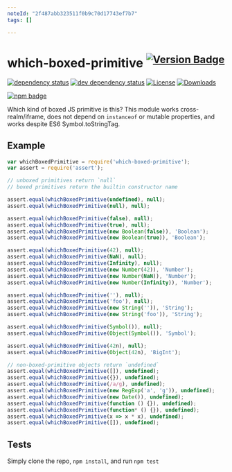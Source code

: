 ```yaml
---
noteId: "2f487abb323511f0b9c70d17743ef7b7"
tags: []

---
```


# which-boxed-primitive <sup>[![Version Badge][2]][1]</sup>

[![dependency status][5]][6]
[![dev dependency status][7]][8]
[![License][license-image]][license-url]
[![Downloads][downloads-image]][downloads-url]

[![npm badge][11]][1]

Which kind of boxed JS primitive is this? This module works cross-realm/iframe, does not depend on `instanceof` or mutable properties, and works despite ES6 Symbol.toStringTag.

## Example

```js
var whichBoxedPrimitive = require('which-boxed-primitive');
var assert = require('assert');

// unboxed primitives return `null`
// boxed primitives return the builtin constructor name

assert.equal(whichBoxedPrimitive(undefined), null);
assert.equal(whichBoxedPrimitive(null), null);

assert.equal(whichBoxedPrimitive(false), null);
assert.equal(whichBoxedPrimitive(true), null);
assert.equal(whichBoxedPrimitive(new Boolean(false)), 'Boolean');
assert.equal(whichBoxedPrimitive(new Boolean(true)), 'Boolean');

assert.equal(whichBoxedPrimitive(42), null);
assert.equal(whichBoxedPrimitive(NaN), null);
assert.equal(whichBoxedPrimitive(Infinity), null);
assert.equal(whichBoxedPrimitive(new Number(42)), 'Number');
assert.equal(whichBoxedPrimitive(new Number(NaN)), 'Number');
assert.equal(whichBoxedPrimitive(new Number(Infinity)), 'Number');

assert.equal(whichBoxedPrimitive(''), null);
assert.equal(whichBoxedPrimitive('foo'), null);
assert.equal(whichBoxedPrimitive(new String('')), 'String');
assert.equal(whichBoxedPrimitive(new String('foo')), 'String');

assert.equal(whichBoxedPrimitive(Symbol()), null);
assert.equal(whichBoxedPrimitive(Object(Symbol()), 'Symbol');

assert.equal(whichBoxedPrimitive(42n), null);
assert.equal(whichBoxedPrimitive(Object(42n), 'BigInt');

// non-boxed-primitive objects return `undefined`
assert.equal(whichBoxedPrimitive([]), undefined);
assert.equal(whichBoxedPrimitive({}), undefined);
assert.equal(whichBoxedPrimitive(/a/g), undefined);
assert.equal(whichBoxedPrimitive(new RegExp('a', 'g')), undefined);
assert.equal(whichBoxedPrimitive(new Date()), undefined);
assert.equal(whichBoxedPrimitive(function () {}), undefined);
assert.equal(whichBoxedPrimitive(function* () {}), undefined);
assert.equal(whichBoxedPrimitive(x => x * x), undefined);
assert.equal(whichBoxedPrimitive([]), undefined);

```

## Tests
Simply clone the repo, `npm install`, and run `npm test`

[1]: https://npmjs.org/package/which-boxed-primitive
[2]: https://versionbadg.es/inspect-js/which-boxed-primitive.svg
[5]: https://david-dm.org/inspect-js/which-boxed-primitive.svg
[6]: https://david-dm.org/inspect-js/which-boxed-primitive
[7]: https://david-dm.org/inspect-js/which-boxed-primitive/dev-status.svg
[8]: https://david-dm.org/inspect-js/which-boxed-primitive#info=devDependencies
[11]: https://nodei.co/npm/which-boxed-primitive.png?downloads=true&stars=true
[license-image]: https://img.shields.io/npm/l/which-boxed-primitive.svg
[license-url]: LICENSE
[downloads-image]: https://img.shields.io/npm/dm/which-boxed-primitive.svg
[downloads-url]: https://npm-stat.com/charts.html?package=which-boxed-primitive

